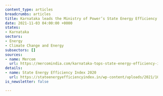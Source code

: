 ```yaml
---
content_type: articles
breadcrumbs: articles
title: Karnataka leads the Ministry of Power’s State Energy Efficiency Index, 2020
date: 2021-11-03 04:00:00 +0000
states:
- Karnataka
sectors:
- Energy
- Climate Change and Energy
subsectors: []
sources:
- name: Mercom
  url: https://mercomindia.com/karnataka-tops-state-energy-efficiency-index/
details:
- name: State Energy Efficiency Index 2020
  url: https://stateenergyefficiencyindex.in/wp-content/uploads/2021/10/SEEI-2020-Report-Final-web.pdf
is_newsletter: false

---
```

